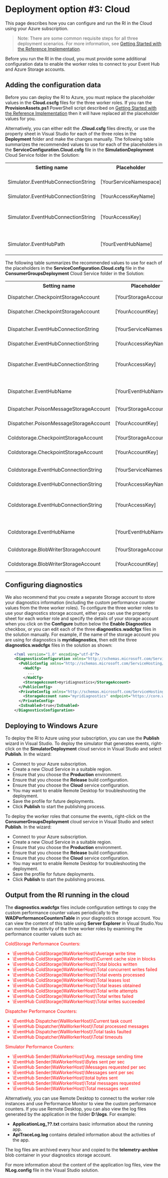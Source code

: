 # Deployment option #3: Cloud

This page describes how you can configure and run the RI in the Cloud using your Azure subscription.

> Note: There are some common requisite steps for all three deployment scenarios. For more information, see [Getting Started with the Reference Implementation][gettingstarted].

Before you run the RI in the cloud, you must provide some additional configuration data to enable the worker roles to connect to your Event Hub and Azure Storage accounts.

## Adding the configuration data

Before you can deploy the RI to Azure, you must replace the placeholder values in the **Cloud.cscfg** files for the three worker roles. If you ran the **ProvisionAssets.ps1** PowerShell script described on [Getting Started with the Reference Implementation][gettingstarted] then it will have replaced all the placeholder values for you.

Alternatively, you can either edit the **.Cloud.csfg** files directly, or use the property sheet in Visual Studio for each of the three roles in the **Deployment** folder and make the changes manually. The following table summarizes the recommended values to use for each of the placeholders in the **ServiceConfiguration.Cloud.csfg** file in the **SimulationDeployment** Cloud Service folder in the Solution:

<table>
<tr>
	<th>Setting name</th><th>Placeholder</th><th>Recommended value</th>
</tr>
<tr>
	<td>Simulator.EventHubConnectionString</td><td>[YourServiceNamespace]</td><td>The Service Namespace you created when you configured your Event Hub.</td>
</tr>
<tr>
	<td>Simulator.EventHubConnectionString</td><td>[YourAccessKeyName]</td><td>RootManageSharedAccessKey</td>
</tr>
<tr>
	<td>Simulator.EventHubConnectionString</td><td>[YourAccessKey]</td><td>The primary key of the Service Bus RootManageSharedAccessKey policy from your Azure Subscription.</td>
</tr>
<tr>
	<td>Simulator.EventHubPath</td><td>[YourEventHubName]</td><td>The path you created when you configured your Event Hub.</td>
</tr>
</table>

The following table summarizes the recommended values to use for each of the placeholders in the **ServiceConfiguration.Cloud.csfg** file in the **ConsumerGroupsDeployment** Cloud Service folder in the Solution:

<table>
<tr>
	<th>Setting name</th><th>Placeholder</th><th>Recommended value</th>
</tr>
<tr>
	<td>Dispatcher.CheckpointStorageAccount</td><td>[YourStorageAccount]</b></td><td>The name of the storage account you created.</td>
</tr>
<tr>
	<td>Dispatcher.CheckpointStorageAccount</td><td>[YourAccountKey]</b></td><td>The primary key of the storage account you created.</td>
</tr>
<tr>
	<td>Dispatcher.EventHubConnectionString</td><td>[YourServiceNamespace]</td><td>The Service Namespace you created when you configured your Event Hub.</td>
</tr>
<tr>
	<td>Dispatcher.EventHubConnectionString</td><td>[YourAccessKeyName]</td><td>RootManageSharedAccessKey</td>
</tr>
<tr>
	<td>Dispatcher.EventHubConnectionString</td><td>[YourAccessKey]</td><td>The primary key of the Service Bus RootManageSharedAccessKey policy from your Azure Subscription.</td>
</tr>
<tr>
	<td>Dispatcher.EventHubName</td><td>[YourEventHubName]</td><td>The path you created when you configured your Event Hub.</td>
</tr>
<tr>
	<td>Dispatcher.PoisonMessageStorageAccount</td><td>[YourStorageAccount]</b></td><td>The name of the storage account you created.</td>
</tr>
<tr>
	<td>Dispatcher.PoisonMessageStorageAccount</td><td>[YourAccountKey]</b></td><td>The primary key of the storage account you created.</td>
</tr>
<tr>
	<td>Coldstorage.CheckpointStorageAccount</td><td>[YourStorageAccount]</b></td><td>The name of the storage account you created.</td>
</tr>
<tr>
	<td>Coldstorage.CheckpointStorageAccount</td><td>[YourAccountKey]</b></td><td>The primary key of the storage account you created.</td>
</tr>
<tr>
	<td>Coldstorage.EventHubConnectionString</td><td>[YourServiceNamespace]</td><td>The Service Namespace you created when you configured your Event Hub.</td>
</tr>
<tr>
	<td>Coldstorage.EventHubConnectionString</td><td>[YourAccessKeyName]</td><td>RootManageSharedAccessKey</td>
</tr>
<tr>
	<td>Coldstorage.EventHubConnectionString</td><td>[YourAccessKey]</td><td>The primary key of the Service Bus RootManageSharedAccessKey policy from your Azure Subscription.</td>
</tr>
<tr>
	<td>Coldstorage.EventHubName</td><td>[YourEventHubName]</td><td>The path you created when you configured your Event Hub.</td>
</tr>
<tr>
	<td>Coldstorage.BlobWriterStorageAccount</td><td>[YourStorageAccount]</b></td><td>The name of the storage account you created.</td>
</tr>
<tr>
	<td>Coldstorage.BlobWriterStorageAccount</td><td>[YourAccountKey]</b></td><td>The primary key of the storage account you created.</td>
</tr>
</table>

## Configuring diagnostics

We also recommend that you create a separate Storage account to store your diagnostics information (including the custom performance counter values from the three worker roles). To configure the three worker roles to use your diagnostics storage account, either you can use the property sheet for each worker role and specify the details of your storage account when you click on the **Configure** button below the **Enable Diagnostics** checkbox, or you can edit each of the three **diagnostics.wadcfgx** files in the solution manually. For example, if the name of the storage account you are using for diagnostics is **myridiagnostics**, then edit the three **diagnostics.wadcfgx** files in the solution as shown:

```XML
    <?xml version="1.0" encoding="utf-8"?>
    <DiagnosticsConfiguration xmlns="http://schemas.microsoft.com/ServiceHosting/2010/10/DiagnosticsConfiguration">
      <PublicConfig xmlns="http://schemas.microsoft.com/ServiceHosting/2010/10/DiagnosticsConfiguration">
        <WadCfg>
          ...
        </WadCfg>
        <StorageAccount>myridiagnostics</StorageAccount>
      </PublicConfig>
      <PrivateConfig xmlns="http://schemas.microsoft.com/ServiceHosting/2010/10/DiagnosticsConfiguration">
        <StorageAccount name="myridiagnostics" endpoint="https://core.windows.net/" />
      </PrivateConfig>
      <IsEnabled>true</IsEnabled>
    </DiagnosticsConfiguration>
```

## Deploying to Windows Azure

To deploy the RI to Azure using your subscription, you can use the **Publish** wizard in Visual Studio. To deploy the simulator that generates events, right-click on the **SimulatorDeployment** cloud service in Visual Studio and select **Publish**. In the wizard:

- Connect to your Azure subscription.
- Create a new Cloud Service in a suitable region.
- Ensure that you choose the **Production** environment.
- Ensure that you choose the **Release** build configuration.
- Ensure that you choose the **Cloud** service configuration.
- You may want to enable Remote Desktop for troubleshooting the deployment.
- Save the profile for future deployments.
- Click **Publish** to start the publishing process.

To deploy the worker roles that consume the events, right-click on the **ConsumerGroupsDeployment** cloud service in Visual Studio and select **Publish**. In the wizard:

- Connect to your Azure subscription.
- Create a new Cloud Service in a suitable region.
- Ensure that you choose the **Production** environment.
- Ensure that you choose the **Release** build configuration.
- Ensure that you choose the **Cloud** service configuration.
- You may want to enable Remote Desktop for troubleshooting the deployment.
- Save the profile for future deployments.
- Click **Publish** to start the publishing process.

## Output from the RI running in the cloud

The **diagnostics.wadcfgx** files include configuration settings to copy the custom performance counter values periodically to the **WADPerformanceCountersTable** in your diagnostics storage account. You can view the content of this table using **Server Explorer** in Visual Studio.You can monitor the activity of the three worker roles by examining the performance counter values such as:

<font color=red>
ColdStorage Performance Counters:

- \EventHub ColdStorage(WaWorkerHost)\Average write time
- \EventHub ColdStorage(WaWorkerHost)\Current cache size in blocks
- \EventHub ColdStorage(WaWorkerHost)\Total blocks written
- \EventHub ColdStorage(WaWorkerHost)\Total concurrent writes failed
- \EventHub ColdStorage(WaWorkerHost)\Total events processed
- \EventHub ColdStorage(WaWorkerHost)\Total leases lost 
- \EventHub ColdStorage(WaWorkerHost)\Total leases obtained
- \EventHub ColdStorage(WaWorkerHost)\Total write attempts
- \EventHub ColdStorage(WaWorkerHost)\Total writes failed
- \EventHub ColdStorage(WaWorkerHost)\Total writes succeeded

Dispatcher Performance Counters:

- \EventHub Dispatcher(WaWorkerHost)\Current task count
- \EventHub Dispatcher(WaWorkerHost)\Total processed messages
- \EventHub Dispatcher(WaWorkerHost)\Total tasks faulted
- \EventHub Dispatcher(WaWorkerHost)\Total timeouts

Simulator Performance Counters:

- \EventHub Sender(WaWorkerHost)\Avg. message sending time
- \EventHub Sender(WaWorkerHost)\Bytes sent per sec
- \EventHub Sender(WaWorkerHost)\Messages requested per sec
- \EventHub Sender(WaWorkerHost)\Messages sent per sec
- \EventHub Sender(WaWorkerHost)\total bytes sent
- \EventHub Sender(WaWorkerHost)\Total messages requested
- \EventHub Sender(WaWorkerHost)\Total messages sent
</font>

Alternatively, you can use Remote Desktop to connect to the worker role instances and use Performance Monitor to view the custom performance counters. If you use Remote Desktop, you can also view the log files generated by the application in the folder **D:\logs**. For example:

- **ApplicationLog_??.txt** contains basic information about the running app.
- **ApiTraceLog.log** contains detailed information about the activities of the app.

The log files are archived every hour and copied to the **telemetry-archive** blob container in your diagnostics storage account.

For more information about the content of the application log files, view the **NLog.config** file in the Visual Studio solution.


[gettingstarted]: ../GettingStarted.md

